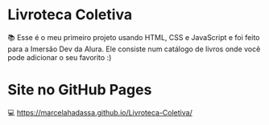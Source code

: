 # Livroteca Coletiva
📚 Esse é o meu primeiro projeto usando HTML, CSS e JavaScript e foi feito para a Imersão Dev da Alura. Ele consiste num catálogo de livros onde você pode adicionar o seu favorito :)

# Site no GitHub Pages
💻 https://marcelahadassa.github.io/Livroteca-Coletiva/

